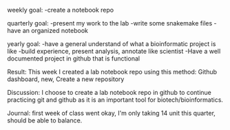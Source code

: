 weekly goal:
-create a notebook repo
 
quarterly goal:
-present my work to the lab
-write some snakemake files
-have an organized notebook

yearly goal:
-have a general understand of what a bioinformatic project is like
-build experience, present analysis, annotate like scientist
-Have a well documented project in github that is functional 

Result:
This week I created a lab notebook repo using this method:
Github dashboard, new, Create a new repository

Discussion:
I choose to create a lab notebook repo in github to continue practicing git and github as it is an important tool for biotech/bioinformatics.

Journal:
first week of class went okay, I'm only taking 14 unit this quarter, should be able to balance.
